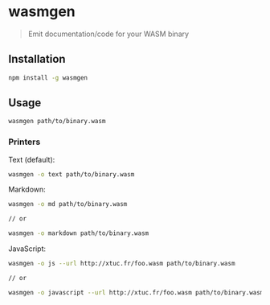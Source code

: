 # wasmgen

> Emit documentation/code for your WASM binary

## Installation

```sh
npm install -g wasmgen
```

## Usage

```sh
wasmgen path/to/binary.wasm
```

### Printers

Text (default):

```sh
wasmgen -o text path/to/binary.wasm
```

Markdown:

```sh
wasmgen -o md path/to/binary.wasm

// or

wasmgen -o markdown path/to/binary.wasm
```

JavaScript:

```sh
wasmgen -o js --url http://xtuc.fr/foo.wasm path/to/binary.wasm

// or

wasmgen -o javascript --url http://xtuc.fr/foo.wasm path/to/binary.wasm
```
